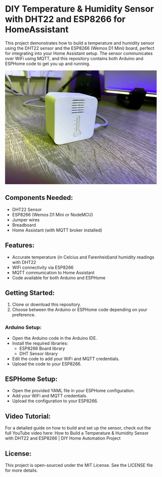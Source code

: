 

# DIY Temperature & Humidity Sensor with DHT22 and ESP8266 for HomeAssistant
This project demonstrates how to build a temperature and humidity sensor using the DHT22 sensor and the ESP8266 (Wemos D1 Mini) board, perfect for integrating into your Home Assistant setup. The sensor communicates over WiFi using MQTT, and this repository contains both Arduino and ESPHome code to get you up and running.

![Alt text](https://github.com/DIY-Sensors/How-to-Build-a-Temperature---Humidity-Sensor-with-DHT22-and-ESP8266/blob/main/Sensor.jpeg)

## Components Needed:
- DHT22 Sensor
- ESP8266 (Wemos D1 Mini or NodeMCU)
- Jumper wires
- Breadboard
- Home Assistant (with MQTT broker installed)

## Features:
- Accurate temperature (in Celcius and Farenheid)and humidity readings with DHT22
- WiFi connectivity via ESP8266
- MQTT communication to Home Assistant
- Code available for both Arduino and ESPHome

## Getting Started:
1. Clone or download this repository.
2. Choose between the Arduino or ESPHome code depending on your preference.
### Arduino Setup:
- Open the Arduino code in the Arduino IDE.
- Install the required libraries:
  - ESP8266 Board library
  - DHT Sensor library
- Edit the code to add your WiFi and MQTT credentials.
- Upload the code to your ESP8266.

## ESPHome Setup:
- Open the provided YAML file in your ESPHome configuration.
- Add your WiFi and MQTT credentials.
- Upload the configuration to your ESP8266.

## Video Tutorial:
For a detailed guide on how to build and set up the sensor, check out the full YouTube video here:
How to Build a Temperature & Humidity Sensor with DHT22 and ESP8266 | DIY Home Automation Project

## License:
This project is open-sourced under the MIT License. See the LICENSE file for more details.
